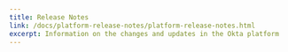 ```yaml
---
title: Release Notes
link: /docs/platform-release-notes/platform-release-notes.html
excerpt: Information on the changes and updates in the Okta platform
---
```


